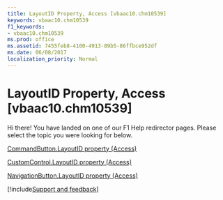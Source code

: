 ```yaml
---
title: LayoutID Property, Access [vbaac10.chm10539]
keywords: vbaac10.chm10539
f1_keywords:
- vbaac10.chm10539
ms.prod: office
ms.assetid: 7455feb8-4100-4913-89b5-86ffbce952df
ms.date: 06/08/2017
localization_priority: Normal
---
```



# LayoutID Property, Access [vbaac10.chm10539]

Hi there! You have landed on one of our F1 Help redirector pages. Please select the topic you were looking for below.

[CommandButton.LayoutID property (Access)](https://msdn.microsoft.com/library/8b511bf2-659b-f2d4-1aeb-0c238a7972a9%28Office.15%29.aspx)

[CustomControl.LayoutID property (Access)](https://msdn.microsoft.com/library/87fab4f4-cd1a-73cd-a36d-d735723c7511%28Office.15%29.aspx)

[NavigationButton.LayoutID property (Access)](https://msdn.microsoft.com/library/4eaa0461-4c2e-6ed5-f699-fdf879962b8a%28Office.15%29.aspx)

[!include[Support and feedback](~/includes/feedback-boilerplate.md)]